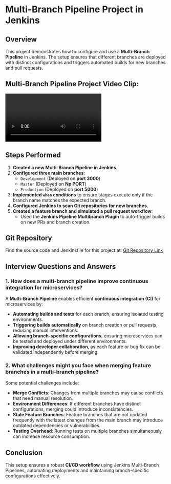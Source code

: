 # Multi-Branch Pipeline Project in Jenkins

## Overview
This project demonstrates how to configure and use a **Multi-Branch Pipeline** in Jenkins. The setup ensures that different branches are deployed with distinct configurations and triggers automated builds for new branches and pull requests.

## Multi-Branch Pipeline Project Video Clip:
![Pipeline Demonstration, Download the video clip and watch](https://github.com/ChandruKR/90DaysOfDevOps/blob/Jenkins/TASK_2/Multiproject_setup.mp4)

## Steps Performed

1. **Created a new Multi-Branch Pipeline in Jenkins**.
2. **Configured three main branches**:
   - `Development` (Deployed on **port 3000**)
   - `Master` (Deployed on **Np PORT**)
   - `Production` (Deployed on **port 5000**)
3. **Implemented `when` conditions** to ensure stages execute only if the branch name matches the expected branch.
4. **Configured Jenkins to scan Git repositories for new branches**.
5. **Created a feature branch and simulated a pull request workflow**:
   - Used the **Jenkins Pipeline Multibranch Plugin** to auto-trigger builds on new PRs and branch creation.

## Git Repository
Find the source code and Jenkinsfile for this project at:
[Git Repository Link](https://github.com/ChandruKR/building-a-multibranch-pipeline-project.git) 

## Interview Questions and Answers

### 1. How does a multi-branch pipeline improve continuous integration for microservices?
A **Multi-Branch Pipeline** enables efficient **continuous integration (CI)** for microservices by:
- **Automating builds and tests** for each branch, ensuring isolated testing environments.
- **Triggering builds automatically** on branch creation or pull requests, reducing manual interventions.
- **Allowing branch-specific configurations**, ensuring microservices can be tested and deployed under different environments.
- **Improving developer collaboration**, as each feature or bug fix can be validated independently before merging.

### 2. What challenges might you face when merging feature branches in a multi-branch pipeline?
Some potential challenges include:
- **Merge Conflicts**: Changes from multiple branches may cause conflicts that need manual resolution.
- **Environment Differences**: If different branches have distinct configurations, merging could introduce inconsistencies.
- **Stale Feature Branches**: Feature branches that are not updated frequently with the latest changes from the main branch may introduce outdated dependencies or vulnerabilities.
- **Testing Overhead**: Running tests on multiple branches simultaneously can increase resource consumption.

## Conclusion
This setup ensures a robust **CI/CD workflow** using Jenkins Multi-Branch Pipelines, automating deployments and maintaining branch-specific configurations effectively.

